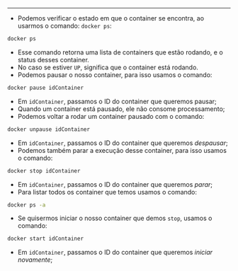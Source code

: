 ___
- Podemos verificar o estado em que o container se encontra, ao usarmos o comando: `docker ps`:
```sh
docker ps
```
- Esse comando retorna uma lista de containers que estão rodando, e o status desses container.
- No caso se estiver `UP`, significa que o container está rodando.
- Podemos pausar o nosso container, para isso usamos o comando:
```sh
docker pause idContainer
```
- Em `idContainer`, passamos o ID do container que queremos pausar;
- Quando um container está pausado, ele não consome processamento;
- Podemos voltar a rodar um container pausado com o comando:
```sh
docker unpause idContainer
```
- Em `idContainer`, passamos o ID do container que queremos *despausar*;
- Podemos também parar a execução desse container, para isso usamos o comando:
```sh
docker stop idContainer
```
- Em `idContainer`, passamos o ID do container que queremos *parar*;
- Para listar todos os container que temos usamos o comando:
```sh
docker ps -a
```
- Se quisermos iniciar o nosso container que demos `stop`, usamos o comando:
```sh
docker start idContainer
```
- Em `idContainer`, passamos o ID do container que queremos *iniciar novamente*;